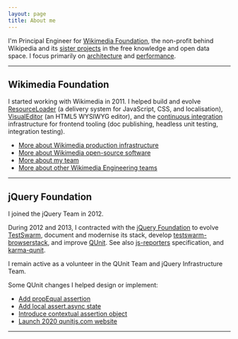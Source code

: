 ```yaml
---
layout: page
title: About me
---
```


I'm Principal Engineer for [Wikimedia Foundation](https://www.wikimedia.org/), the non-profit behind Wikipedia and its [sister projects](https://meta.wikimedia.org/wiki/Our_projects) in the free knowledge and open data space. I focus primarily on [architecture](https://www.mediawiki.org/wiki/Architecture_committee) and [performance](https://performance.wikimedia.org/).

-------

## Wikimedia Foundation

I started working with Wikimedia in 2011. I helped build and evolve [ResourceLoader](https://www.mediawiki.org/wiki/ResourceLoader/Architecture) (a delivery system for JavaScript, CSS, and localisation), [VisualEditor](https://github.com/wikimedia/VisualEditor/) (an HTML5 WYSIWYG editor), and the [continuous integration](https://www.mediawiki.org/wiki/Continuous_integration) infrastructure for frontend tooling (doc publishing, headless unit testing, integration testing).

* [More about Wikimedia production infrastructure](https://wikitech.wikimedia.org/wiki/MediaWiki_at_WMF)
* [More about Wikimedia open-source software](https://doc.wikimedia.org/)
* [More about my team](https://www.mediawiki.org/wiki/Wikimedia_Performance_Team)
* [More about other Wikimedia Engineering teams](https://diff.wikimedia.org/2018/01/09/technology-department-highlights/)

-------

## jQuery Foundation

I joined the jQuery Team in 2012.

During 2012 and 2013, I contracted with the [jQuery Foundation](https://jquery.org/team/) to evolve [TestSwarm](https://github.com/jquery/testswarm), document and modernise its stack, develop [testswarm-browserstack](https://github.com/clarkbox/testswarm-browserstack), and improve [QUnit](https://qunitjs.com/about/). See also [js-reporters](https://github.com/js-reporters/js-reporters) specification, and [karma-qunit](https://github.com/karma-runner/karma-qunit).

I remain active as a volunteer in the QUnit Team and jQuery Infrastructure Team.

Some QUnit changes I helped design or implement:

* [Add propEqual assertion](https://github.com/qunitjs/qunit/issues/317)
* [Add local assert.async state](https://github.com/qunitjs/qunit/issues/534)
* [Introduce contextual assertion object](https://github.com/qunitjs/qunit/issues/374)
* [Launch 2020 qunitjs.com website](https://github.com/qunitjs/qunit/issues/1458)

-------
